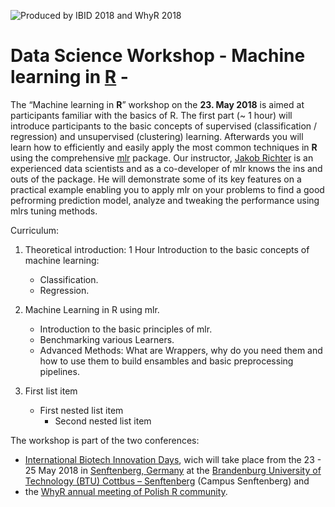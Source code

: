 ![Produced by IBID 2018 and WhyR 2018](https://raw.githubusercontent.com/michbur/IBID-R-introdution/master/logo_IBID_kolko.png)

# Data Science Workshop  -  Machine learning in [R](http://cran.us.r-project.org/) - 

The “Machine learning in **R**” workshop on the **23. May 2018**  is aimed at participants familiar with the basics of R. The first part (~ 1 hour) will introduce participants to the basic concepts of supervised (classification / regression) and unsupervised (clustering) learning. Afterwards you will learn how to efficiently and easily apply the most common techniques in **R** using the comprehensive [mlr](https://mlr-org.github.io/) package. 
Our instructor, [Jakob Richter](http://jakob-r.de/) is an experienced data scientists and as a co-developer of mlr knows the ins and outs of the package. He will demonstrate some of its key features on a practical example enabling you to apply mlr on your problems to find a good pefrorming prediction model, analyze and tweaking the performance using mlrs tuning methods.

Curriculum:

1. Theoretical introduction: 1 Hour Introduction to the basic concepts of machine learning:
   - Classification.
   - Regression.
2. Machine Learning in R using mlr.
   - Introduction to the basic principles of mlr.
   - Benchmarking various Learners.
   - Advanced Methods: What are Wrappers, why do you need them and how to use them to build ensambles and basic preprocessing pipelines.

2. First list item
   - First nested list item
     - Second nested list item

The workshop is part of the two conferences:

  * [International Biotech Innovation Days](https://ibid-2018.b2match.io/), wich will take place from the 23 - 25 May 2018 in [Senftenberg, Germany](https://en.wikipedia.org/wiki/Senftenberg) at the [Brandenburg University of Technology (BTU) Cottbus – Senftenberg](https://www.b-tu.de/en/) (Campus Senftenberg) and
  * the [WhyR annual meeting of Polish R community](http://whyr2018.pl/). 


